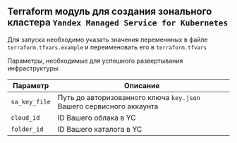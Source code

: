 ## Terraform модуль для создания зонального кластера `Yandex Managed Service for Kubernetes`

Для запуска необходимо указать значения переменнных в файле `terraform.tfvars.example` и переименовать его в `terraform.tfvars`

Параметры, необходимые для успешного развертывания инфраструктуры:

| Параметр      | Описание                                                            |
|---------------|---------------------------------------------------------------------|
| `sa_key_file` | Путь до авторизованного ключа `key.json` Вашего сервисного аккаунта |
| `cloud_id`    | ID Вашего облака в YC                                               |
| `folder_id`   | ID Вашего каталога в YC                                             |